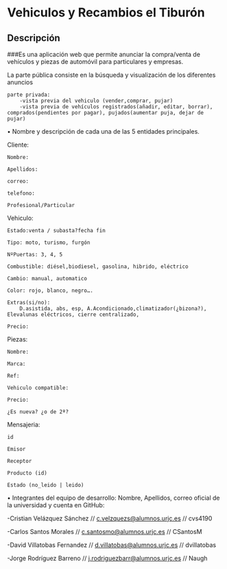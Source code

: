 

Vehiculos y Recambios el Tiburón 
================================

Descripción
-----------

###Es una aplicación web que permite anunciar la compra/venta de vehículos y piezas de automóvil para particulares y empresas.

La parte pública consiste en la búsqueda y visualización de los diferentes anuncios

	parte privada:
		-vista previa del vehiculo (vender,comprar, pujar)
		-vista previa de vehículos registrados(añadir, editar, borrar), comprados(pendientes por pagar), pujados(aumentar puja, dejar de pujar)




• Nombre y descripción de cada una de las 5 entidades principales.

Cliente:

	Nombre:

	Apellidos: 

	correo:

	telefono:
    
    Profesional/Particular


Vehiculo:

	Estado:venta / subasta?fecha fin
	
	Tipo: moto, turismo, furgón
	
	NºPuertas: 3, 4, 5
	
	Combustible: diésel,biodiesel, gasolina, hibrido, eléctrico
	
	Cambio: manual, automatico
	
	Color: rojo, blanco, negro….
	
	Extras(si/no):
		D.asistida, abs, esp, A.Acondicionado,climatizador(¿bizona?), Elevalunas eléctricos, cierre centralizado,
	
	Precio:
	
Piezas:
	
	Nombre:
	
	Marca:
	
	Ref:
	
	Vehiculo compatible:
	
	Precio:

	¿Es nueva? ¿o de 2ª?

Mensajeria:

    id
    
    Emisor
    
    Receptor
    
    Producto (id)
    
    Estado (no_leido | leido)

    
	

• Integrantes del equipo de desarrollo: Nombre, Apellidos, correo oficial de la universidad y
cuenta en GitHub:

-Cristian Velázquez Sánchez // c.velzquezs@alumnos.urjc.es // cvs4190

-Carlos Santos Morales // c.santosmo@alumnos.urjc.es // CSantosM

-David Villatobas Fernandez // d.villatobas@alumnos.urjc.es // dvillatobas

-Jorge Rodríguez Barreno // j.rodriguezbarr@alumnos.urjc.es // Naugh


